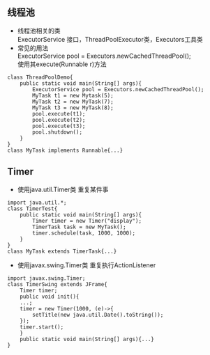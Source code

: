 ## 线程池
- 线程池相关的类  
ExecutorService 接口，ThreadPoolExecutor类，Executors工具类  
- 常见的用法  
ExecutorService pool = Executors.newCachedThreadPool();  
使用其execute(Runnable r)方法  
```
class ThreadPoolDemo{
    public static void main(String[] args){
        ExecutorService pool = Executors.newCachedThreadPool();
        MyTask t1 = new Mytask(5);
        MyTask t2 = new MyTask(7);
        MyTask t3 = new MyTask(8);
        pool.execute(t1);
        pool.execute(t2);
        pool.execute(t3);
        pool.shutdown();
    }
}
class MyTask implements Runnable{...}
```

## Timer
- 使用java.util.Timer类
重复某件事  
```
import java.util.*;
class TimerTest{
    public static void main(String[] args){
        Timer timer = new Timer("display");
        TimerTask task = new MyTask();
        timer.schedule(task, 1000, 1000);
    }
}
class MyTask extends TimerTask{...}
```
- 使用javax.swing.Timer类
重复执行ActionListener  
```
import javax.swing.Timer;
class TimerSwing extends JFrame{
    Timer timer;
    public void init(){
    ...;
    timer = new Timer(1000, (e)->{
        setTitle(new java.util.Date().toString());
    });
    timer.start();
    }
    public static void main(String[] args){...}
}
```
